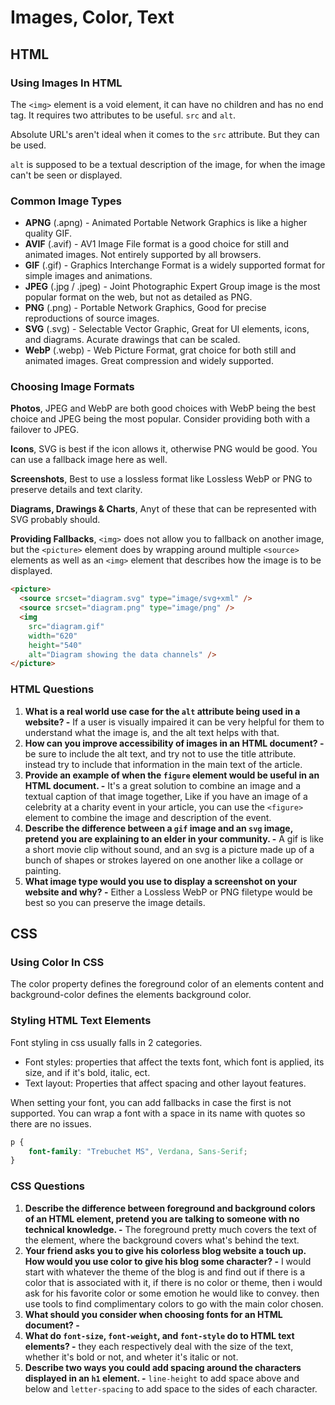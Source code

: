 # Images, Color, Text

## HTML

### Using Images In HTML

The `<img>` element is a void element, it can have no children and has no end tag. It requires two attributes to be useful. `src` and `alt`.

Absolute URL's aren't ideal when it comes to the `src` attribute. But they can be used.

`alt` is supposed to be a textual description of the image, for when the image can't be seen or displayed.

### Common Image Types

* **APNG** (.apng) - Animated Portable Network Graphics is like a higher quality GIF.
* **AVIF** (.avif) - AV1 Image File format is a good choice for still and animated images. Not entirely supported by all browsers.
* **GIF** (.gif) - Graphics Interchange Format is a widely supported format for simple images and animations.
* **JPEG** (.jpg / .jpeg) - Joint Photographic Expert Group image is the most popular format on the web, but not as detailed as PNG.
* **PNG** (.png) - Portable Network Graphics, Good for precise reproductions of source images.
* **SVG** (.svg) - Selectable Vector Graphic, Great for UI elements, icons, and diagrams. Acurate drawings that can be scaled.
* **WebP** (.webp) - Web Picture Format, grat choice for both still and animated images. Great compression and widely supported.

### Choosing Image Formats

**Photos**, JPEG and WebP are both good choices with WebP being the best choice and JPEG being the most popular. Consider providing both with a failover to JPEG.

**Icons**, SVG is best if the icon allows it, otherwise PNG would be good. You can use a fallback image here as well.

**Screenshots**, Best to use a lossless format like Lossless WebP or PNG to preserve details and text clarity.

**Diagrams, Drawings & Charts**, Anyt of these that can be represented with SVG probably should.

**Providing Fallbacks**, `<img>` does not allow you to fallback on another image, but the `<picture>` element does by wrapping around multiple `<source>` elements as well as an `<img>` element that describes how the image is to be displayed.

```html
<picture>
  <source srcset="diagram.svg" type="image/svg+xml" />
  <source srcset="diagram.png" type="image/png" />
  <img
    src="diagram.gif"
    width="620"
    height="540"
    alt="Diagram showing the data channels" />
</picture>
```

### HTML Questions

1. **What is a real world use case for the `alt` attribute being used in a website? -** If a user is visually impaired it can be very helpful for them to understand what the image is, and the alt text helps with that.
2. **How can you improve accessibility of images in an HTML document? -** be sure to include the alt text, and try not to use the title attribute. instead try to include that information in the main text of the article.
3. **Provide an example of when the `figure` element would be useful in an HTML document. -** It's a great solution to combine an image and a textual caption of that image together, Like if you have an image of a celebrity at a charity event in your article, you can use the `<figure>` element to combine the image and description of the event.
4. **Describe the difference between a `gif` image and an `svg` image, pretend you are explaining to an elder in your community. -** A gif is like a short movie clip without sound, and an svg is a picture made up of a bunch of shapes or strokes layered on one another like a collage or painting.
5. **What image type would you use to display a screenshot on your website and why? -** Either a Lossless WebP or PNG filetype would be best so you can preserve the image details.

## CSS

### Using Color In CSS

The color property defines the foreground color of an elements content and background-color defines the elements background color.

### Styling HTML Text Elements

Font styling in css usually falls in 2 categories. 

- Font styles: properties that affect the texts font, which font is applied, its size, and if it's bold, italic, ect.
- Text layout: Properties that affect spacing and other layout features.

When setting your font, you can add fallbacks in case the first is not supported. You can wrap a font with a space in its name with quotes so there are no issues.

```css
p {
    font-family: "Trebuchet MS", Verdana, Sans-Serif;
}
```

### CSS Questions

1. **Describe the difference between foreground and background colors of an HTML element, pretend you are talking to someone with no technical knowledge. -** The foreground pretty much covers the text of the element, where the background covers what's behind the text.
2. **Your friend asks you to give his colorless blog website a touch up. How would you use color to give his blog some character? -** I would start with whatever the theme of the blog is and find out if there is a color that is associated with it, if there is no color or theme, then i would ask for his favorite color or some emotion he would like to convey. then use tools to find complimentary colors to go with the main color chosen.
3. **What should you consider when choosing fonts for an HTML document? -**
4. **What do `font-size`, `font-weight`, and `font-style` do to HTML text elements? -** they each respectively deal with the size of the text, whether it's bold or not, and wheter it's italic or not.
5. **Describe two ways you could add spacing around the characters displayed in an `h1` element. -** `line-height` to add space above and below and `letter-spacing` to add space to the sides of each character.
